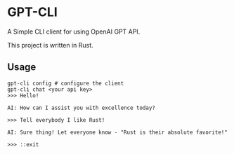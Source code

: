 GPT-CLI
===

A Simple CLI client for using OpenAI GPT API.

This project is written in Rust.

## Usage 

```shell
gpt-cli config # configure the client
gpt-cli chat <your api key>
>>> Hello!

AI: How can I assist you with excellence today?

>>> Tell everybody I like Rust!

AI: Sure thing! Let everyone know - "Rust is their absolute favorite!"

>>> ::exit
```
